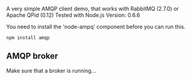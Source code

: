 A very simple AMQP client demo, that works with RabbitMQ (2.7.0) or Apache QPid (0.12)
Tested with Node.js Version: 0.6.6

You need to install the 'node-ampq' component before you can run this.

    npm install amqp

## AMQP broker
Make sure that a broker is running...